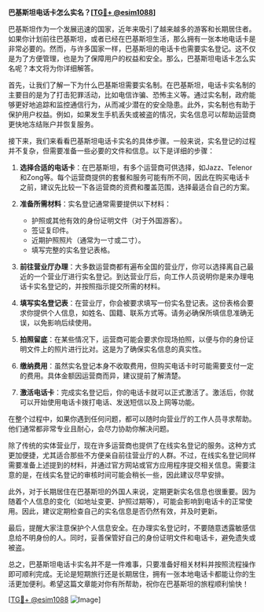 **巴基斯坦电话卡怎么实名？[[TG💪+ @esim1088](https://t.me/s/esim1088)]**

巴基斯坦作为一个发展迅速的国家，近年来吸引了越来越多的游客和长期居住者。如果你计划前往巴基斯坦，或者已经在巴基斯坦生活，那么拥有一张本地电话卡是非常必要的。然而，与许多国家一样，巴基斯坦的电话卡也需要实名登记。这不仅是为了方便管理，也是为了保障用户的权益和安全。那么，巴基斯坦电话卡怎么实名呢？本文将为你详细解答。

首先，让我们了解一下为什么巴基斯坦需要实名制。在巴基斯坦，电话卡实名制的主要目的是为了打击犯罪活动，比如电信诈骗、恐怖主义等。通过实名制，政府能够更好地追踪和监控通信行为，从而减少潜在的安全隐患。此外，实名制也有助于保护用户权益。例如，如果发生手机丢失或被盗的情况，实名信息可以帮助运营商更快地冻结账户并恢复服务。

接下来，我们来看看巴基斯坦电话卡实名的具体步骤。一般来说，实名登记的过程并不复杂，但需要准备一些必要的文件和信息。以下是详细的步骤：

1. **选择合适的电话卡**：在巴基斯坦，有多个运营商可供选择，如Jazz、Telenor和Zong等。每个运营商提供的套餐和服务可能有所不同，因此在购买电话卡之前，建议先比较一下各运营商的资费和覆盖范围，选择最适合自己的方案。

2. **准备所需材料**：实名登记通常需要提供以下材料：
   - 护照或其他有效的身份证明文件（对于外国游客）。
   - 签证复印件。
   - 近期护照照片（通常为一寸或二寸）。
   - 填写完整的实名登记表格。

3. **前往营业厅办理**：大多数运营商都有遍布全国的营业厅，你可以选择离自己最近的一个营业厅进行实名登记。到达营业厅后，向工作人员说明你是来办理电话卡实名登记的，并按照指示提交所需的材料。

4. **填写实名登记表**：在营业厅，你会被要求填写一份实名登记表。这份表格会要求你提供个人信息，如姓名、国籍、联系方式等。请务必确保所填信息准确无误，以免影响后续使用。

5. **拍照留底**：在某些情况下，运营商可能会要求你现场拍照，以便与你的身份证明文件上的照片进行比对。这是为了确保实名信息的真实性。

6. **缴纳费用**：虽然实名登记本身不收取费用，但购买电话卡时可能需要支付一定的费用。具体金额因运营商而异，建议提前了解清楚。

7. **激活电话卡**：完成实名登记后，你的电话卡就可以正式激活了。激活后，你就可以开始使用电话卡拨打电话、发送短信以及上网等功能。

在整个过程中，如果你遇到任何问题，都可以随时向营业厅的工作人员寻求帮助。他们通常都非常专业且耐心，会尽力协助你解决问题。

除了传统的实体营业厅，现在许多运营商也提供了在线实名登记的服务。这种方式更加便捷，尤其适合那些不方便亲自前往营业厅的人群。不过，在线实名登记同样需要准备上述提到的材料，并通过官方网站或官方应用程序提交相关信息。需要注意的是，在线实名登记的审核时间可能会稍长一些，因此建议尽早安排。

此外，对于长期居住在巴基斯坦的外国人来说，定期更新实名信息也很重要。因为随着个人信息的变化（如地址变更、护照过期等），可能会影响到电话卡的正常使用。因此，建议定期检查自己的实名信息是否仍然有效，并及时更新。

最后，提醒大家注意保护个人信息安全。在办理实名登记时，不要随意透露敏感信息给不明身份的人。同时，妥善保管好自己的身份证明文件和电话卡，避免遗失或被盗。

总之，巴基斯坦电话卡实名并不是一件难事，只要准备好相关材料并按照流程操作即可顺利完成。无论是短期旅行还是长期居住，拥有一张本地电话卡都能让你的生活更加便利。希望这篇文章能对你有所帮助，祝你在巴基斯坦的旅程顺利愉快！

[[TG💪+ @esim1088](https://t.me/s/esim1088) ![Image](https://i.postimg.cc/4NQfJmqS/Snipaste-2025-05-13-00-14-12.png)]